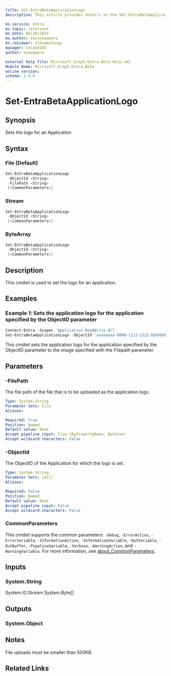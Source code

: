 ```yaml
---
title: Set-EntraBetaApplicationLogo
description: This article provides details on the Set-EntraBetaApplicationLogo command.

ms.service: entra
ms.topic: reference
ms.date: 06/26/2024
ms.author: eunicewaweru
ms.reviewer: stevemutungi
manager: CelesteDG
author: msewaweru

external help file: Microsoft.Graph.Entra.Beta-Help.xml
Module Name: Microsoft.Graph.Entra.Beta
online version:
schema: 2.0.0
---
```


# Set-EntraBetaApplicationLogo

## Synopsis

Sets the logo for an Application

## Syntax

### File (Default)

```powershell
Set-EntraBetaApplicationLogo 
 -ObjectId <String> 
 -FilePath <String> 
 [<CommonParameters>]
```

### Stream

```powershell
Set-EntraBetaApplicationLogo 
 -ObjectId <String> 
 [<CommonParameters>]
```

### ByteArray

```powershell
Set-EntraBetaApplicationLogo 
 -ObjectId <String> 
 [<CommonParameters>]
```

## Description

This cmdlet is used to set the logo for an application.

## Examples

### Example 1: Sets the application logo for the application specified by the ObjectID parameter

```powershell
Connect-Entra -Scopes 'Application.ReadWrite.All'
Set-EntraBetaApplicationLogo -ObjectId 'aaaaaaaa-0000-1111-2222-bbbbbbbbbbbb' -FilePath 'D:\applogo.jpg'
```

This cmdlet sets the application logo for the application specified by the ObjectID parameter to the image specified with the Filepath parameter.

## Parameters

### -FilePath

The file path of the file that is to be uploaded as the application logo.

```yaml
Type: System.String
Parameter Sets: File
Aliases:

Required: True
Position: Named
Default value: None
Accept pipeline input: True (ByPropertyName, ByValue)
Accept wildcard characters: False
```

### -ObjectId

The ObjectID of the Application for which the logo is set.

```yaml
Type: System.String
Parameter Sets: (All)
Aliases:

Required: False
Position: Named
Default value: None
Accept pipeline input: False
Accept wildcard characters: False
```

### CommonParameters

This cmdlet supports the common parameters: `-Debug`, `-ErrorAction`, `-ErrorVariable`, `-InformationAction`, `-InformationVariable`, `-OutVariable`, `-OutBuffer`, `-PipelineVariable`, `-Verbose`, `-WarningAction`, and `-WarningVariable`. For more information, see [about_CommonParameters](https://go.microsoft.com/fwlink/?LinkID=113216).

## Inputs

### System.String

System.IO.Stream System.Byte\[\]

## Outputs

### System.Object

## Notes
File uploads must be smaller than 500KB.

## Related Links

